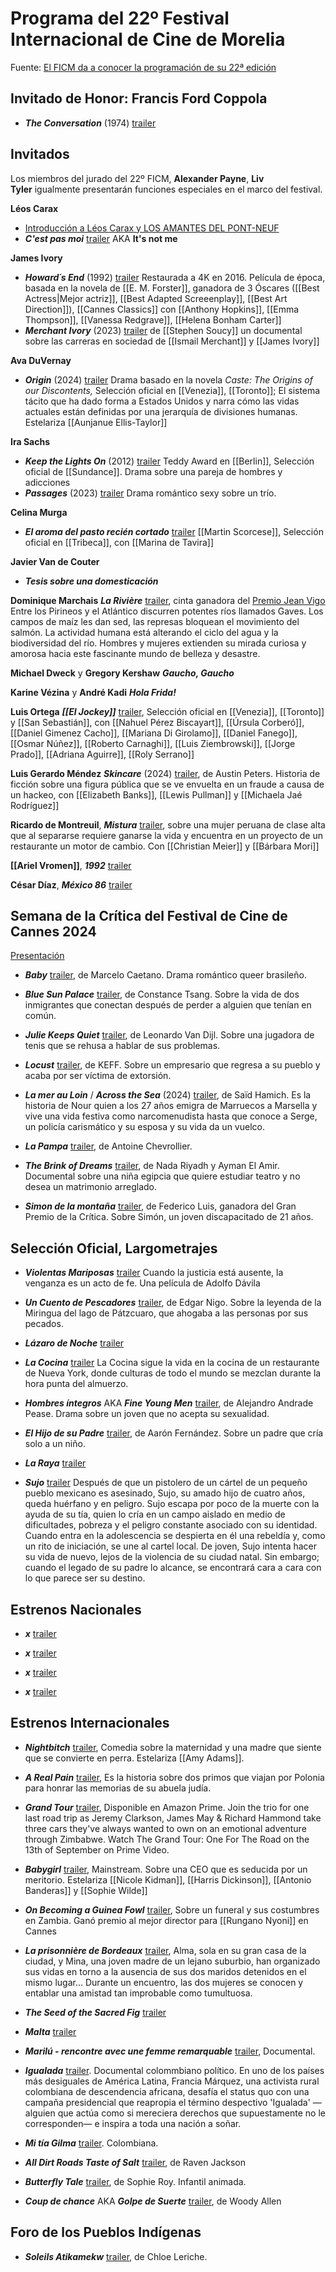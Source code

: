 # Programa del 22º Festival Internacional de Cine de Morelia

Fuente:
[El FICM da a conocer la programación de su 22ª edición](https://moreliafilmfest.com/el-ficm-da-conocer-la-programacion-de-su-22a-edicion-0)

## Invitado de Honor: Francis Ford Coppola

- _**The Conversation**_ (1974) [trailer](https://youtu.be/iFgiWboUFnw)

## Invitados

Los miembros del jurado del 22º FICM, **Alexander Payne**, **Liv Tyler** igualmente presentarán funciones especiales en el marco del festival.

**Léos Carax** 
* [Introducción a Léos Carax y LOS AMANTES DEL PONT-NEUF](https://youtu.be/_zbOV_yctZQ) 
* _**C'est pas moi**_ [trailer](https://youtu.be/3kS9EsL5L5E) AKA **It's not me**

**James Ivory**
* _**Howard´s End**_ (1992) [trailer](https://youtu.be/dNJdbu4p1Fg) Restaurada a 4K en 2016. Película de época, basada en la novela de [[E. M. Forster]], ganadora de 3 Óscares ([[Best Actress|Mejor actriz]], [[Best Adapted Screeenplay]], [[Best Art Direction]]), [[Cannes Classics]] con [[Anthony Hopkins]], [[Emma Thompson]], [[Vanessa Redgrave]], [[Helena Bonham Carter]]
* _**Merchant Ivory**_ (2023) [trailer](https://youtu.be/F5R5otnQp3Q) de [[Stephen Soucy]] un documental sobre las carreras en sociedad de [[Ismail Merchant]] y [[James Ivory]]

**Ava DuVernay**
* _**Origin**_ (2024) [trailer](https://youtu.be/s27ETxdCUqw) Drama basado en la novela _Caste: The Origins of our Discontents,_ Selección oficial en [[Venezia]], [[Toronto]]; El sistema tácito que ha dado forma a Estados Unidos y narra cómo las vidas actuales están definidas por una jerarquía de divisiones humanas. Estelariza [[Aunjanue Ellis-Taylor]]

**Ira Sachs**
* _**Keep the Lights On**_ (2012) [trailer](https://youtu.be/i_RNbeCpMsM)  Teddy Award en [[Berlin]], Selección oficial de [[Sundance]]. Drama sobre una pareja de hombres y adicciones
* _**Passages**_ (2023) [trailer](https://youtu.be/hvZmaePBSRw) Drama romántico sexy sobre un trío.

**Celina Murga**
* _**El aroma del pasto recién cortado**_ [trailer](https://youtu.be/CFfLNi497e4) [[Martin Scorcese]], Selección oficial en [[Tribeca]], con [[Marina de Tavira]]

**Javier Van de Couter**
* _**Tesis sobre una domesticación**_

**Dominique Marchais**
_**La Rivière**_ [trailer](https://youtu.be/EtIcELoNdNI), cinta ganadora del [Premio Jean Vigo](https://en.wikipedia.org/wiki/Prix_Jean_Vigo) Entre los Pirineos y el Atlántico discurren potentes ríos llamados Gaves. Los campos de maíz les dan sed, las represas bloquean el movimiento del salmón. La actividad humana está alterando el ciclo del agua y la biodiversidad del río. Hombres y mujeres extienden su mirada curiosa y amorosa hacia este fascinante mundo de belleza y desastre.

**Michael Dweck** y **Gregory Kershaw**
_**Gaucho, Gaucho**_

**Karine Vézina** y **André Kadi**
_**Hola Frida!**_

**Luis Ortega**
_**[[El Jockey]]**_ [trailer](https://youtu.be/N2BSpDERJZk), Selección oficial en [[Venezia]], [[Toronto]] y [[San Sebastián]], con [[Nahuel Pérez Biscayart]], [[Úrsula Corberó]], [[Daniel Gimenez Cacho]], [[Mariana Di Girolamo]], [[Daniel Fanego]], [[Osmar Núñez]], [[Roberto Carnaghi]], [[Luis Ziembrowski]], [[Jorge Prado]], [[Adriana Aguirre]], [[Roly Serrano]]

**Luis Gerardo Méndez**
_**Skincare**_ (2024) [trailer](https://youtu.be/rlxpdYzfbKs), de Austin Peters. Historia de ficción sobre una figura pública que se ve envuelta en un fraude a causa de un hackeo, con [[Elizabeth Banks]], [[Lewis Pullman]] y [[Michaela Jaé Rodríguez]]

**Ricardo de Montreuil**,
_**Mistura**_ [trailer](https://youtu.be/l5fSyZUP2Z4), sobre una mujer peruana de clase alta que al separarse requiere ganarse la vida y encuentra en un proyecto de un restaurante un motor de cambio. Con [[Christian Meier]] y [[Bárbara Mori]]

**[[Ariel Vromen]]**,
_**1992**_ [trailer](https://youtu.be/0OEqgHD3br0)

**César Díaz**,
_**México 86**_ [trailer](https://youtu.be/UT4O37UKSWA)


## Semana de la Crítica del Festival de Cine de Cannes 2024

[Presentación](https://youtu.be/fRddjSsY6ww)

- _**Baby**_  [trailer](https://youtu.be/iCMLLgEJ1QE), de Marcelo Caetano. Drama romántico queer brasileño.
    
- _**Blue Sun Palace**_ [trailer](https://youtu.be/L5Un5KAd3ME), de Constance Tsang. Sobre la vida de dos inmigrantes que conectan después de perder a alguien que tenían en común.
    
- _**Julie Keeps Quiet**_ [trailer](https://youtu.be/E6PxvQCECmM), de Leonardo Van Dijl. Sobre una jugadora de tenis que se rehusa a hablar de sus problemas.
    
- _**Locust**_ [trailer](https://youtu.be/FD_gvewa9JU), de KEFF. Sobre un empresario que regresa a su pueblo y acaba por ser víctima de extorsión.
    
- _**La mer au Loin**_ / _**Across the Sea**_ (2024) [trailer](https://youtu.be/HDb5vcOXovU), de Saïd Hamich. Es la historia de Nour quien a los 27 años emigra de Marruecos a Marsella y vive una vida festiva como narcomenudista hasta que conoce a Serge, un policía carismático y su esposa y su vida da un vuelco. 
    
- _**La Pampa**_ [trailer](https://youtu.be/BqsTwgu-pbs), de Antoine Chevrollier. 
    
- _**The Brink of Dreams**_ [trailer](https://youtu.be/HA9v0TyWS4I), de Nada Riyadh y Ayman El Amir. Documental sobre una niña egipcia que quiere estudiar teatro y no desea un matrimonio arreglado.
    
- _**Simon de la montaña**_ [trailer](https://youtu.be/6lXEe3vqY40), de Federico Luis, ganadora del Gran Premio de la Crítica. Sobre Simón, un joven discapacitado de 21 años.

## Selección Oficial, Largometrajes

- _**Violentas Mariposas**_ [trailer](https://youtu.be/FHPAtUdH2Uw) Cuando la justicia está ausente, la venganza es un acto de fe. Una película de Adolfo Dávila

- _**Un Cuento de Pescadores**_ [trailer](https://www.youtube.com/shorts/xhrF6w9ANps), de Edgar Nigo. Sobre la leyenda de la Miringua del lago de Pátzcuaro, que ahogaba a las personas por sus pecados. 

- _**Lázaro de Noche**_ [trailer](https://youtu.be/JM-23iW3Wio)

- _**La Cocina**_ [trailer](https://youtu.be/-i7xAMBVKJY) La Cocina sigue la vida en la cocina de un restaurante de Nueva York, donde culturas de todo el mundo se mezclan durante la hora punta del almuerzo.

- _**Hombres íntegros**_ AKA _**Fine Young Men**_ [trailer](https://youtu.be/PA15ctlUadk), de Alejandro Andrade Pease. Drama sobre un joven que no acepta su sexualidad.

- _**El Hijo de su Padre**_ [trailer](https://youtu.be/cy_h3clVpCw), de Aarón Fernández. Sobre un padre que cría solo a un niño.

- _**La Raya**_ [trailer](https://youtu.be/_pnjR0j-QtE)

- _**Sujo**_ [trailer](https://youtu.be/m2q5jGfzx6Y) Después de que un pistolero de un cártel de un pequeño pueblo mexicano es asesinado, Sujo, su amado hijo de cuatro años, queda huérfano y en peligro. Sujo escapa por poco de la muerte con la ayuda de su tía, quien lo cría en un campo aislado en medio de dificultades, pobreza y el peligro constante asociado con su identidad. Cuando entra en la adolescencia se despierta en él una rebeldía y, como un rito de iniciación, se une al cartel local. De joven, Sujo intenta hacer su vida de nuevo, lejos de la violencia de su ciudad natal. Sin embargo; cuando el legado de su padre lo alcance, se encontrará cara a cara con lo que parece ser su destino.

## Estrenos Nacionales

- _**x**_ [trailer](https://youtu.be/)

- _**x**_ [trailer](https://youtu.be/)

- _**x**_ [trailer](https://youtu.be/)

- _**x**_ [trailer](https://youtu.be/)

## Estrenos Internacionales

- _**Nightbitch**_ [trailer](https://youtu.be/918prRymA-U), Comedia sobre la maternidad y una madre que siente que se convierte en perra. Estelariza [[Amy Adams]].

- _**A Real Pain**_ [trailer](https://youtu.be/b2et8Vpu7Ls), Es la historia sobre dos primos que viajan por Polonia para honrar las memorias de su abuela judía. 

- _**Grand Tour**_ [trailer](https://youtu.be/YjDjaZ5-Ie4), Disponible en Amazon Prime. Join the trio for one last road trip as Jeremy Clarkson, James May & Richard Hammond take three cars they've always wanted to own on an emotional adventure through Zimbabwe. Watch The Grand Tour: One For The Road on the 13th of September on Prime Video.

- _**Babygirl**_ [trailer](https://youtu.be/-8Sx6U6Ou0Q), Mainstream. Sobre una CEO que es seducida por un meritorio. Estelariza [[Nicole Kidman]], [[Harris Dickinson]], [[Antonio Banderas]] y [[Sophie Wilde]]

- _**On Becoming a Guinea Fowl**_ [trailer](https://youtu.be/oO6a_D3MR1Q), Sobre un funeral y sus costumbres en Zambia. Ganó premio al mejor director para [[Rungano Nyoni]] en Cannes 

- _**La prisonnière de Bordeaux**_ [trailer](https://youtu.be/hUB4D5sBIcs), Alma, sola en su gran casa de la ciudad, y Mina, una joven madre de un lejano suburbio, han organizado sus vidas en torno a la ausencia de sus dos maridos detenidos en el mismo lugar... Durante un encuentro, las dos mujeres se conocen y entablar una amistad tan improbable como tumultuosa.

- _**The Seed of the Sacred Fig**_ [trailer](https://youtu.be/A3P53zHCPJU)

- _**Malta**_ [trailer](https://youtu.be/a32Nd2r27nE) 

- _**Marilú - rencontre avec une femme remarquable**_ [trailer](https://youtu.be/rtKHrRsoN5k), Documental.

- _**Igualada**_ [trailer](https://youtu.be/2RpnRVTer0M). Documental colommbiano político. En uno de los países más desiguales de América Latina, Francia Márquez, una activista rural colombiana de descendencia africana, desafía el status quo con una campaña presidencial que reapropia el término despectivo 'Igualada' —alguien que actúa como si mereciera derechos que supuestamente no le corresponden— e inspira a toda una nación a soñar.

- _**Mi tía Gilma**_ [trailer](https://youtu.be/obSEIUxRKbU). Colombiana.

- _**All Dirt Roads Taste of Salt**_ [trailer](https://youtu.be/qiQvFKfpCi4), de Raven Jackson

- _**Butterfly Tale**_ [trailer](https://youtu.be/6K_B2mfp8go), de Sophie Roy. Infantil animada.

- _**Coup de chance**_ AKA _**Golpe de Suerte**_ [trailer](https://youtu.be/Ohcoh0KRvxg), de Woody Allen 

## Foro de los Pueblos Indígenas

- _**Soleils Atikamekw**_ [trailer](https://youtu.be/skLka9maZBs), de Chloe Leriche.

